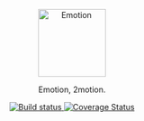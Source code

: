 
<p align="center">
  <a href="https://github.com/2motion" target="blank"><img src="https://avatars0.githubusercontent.com/u/54016194" width="120" alt="Emotion" /></a>
</p>

<p align="center">
Emotion, 2motion.
</p>

<p align="center">
  <a href="https://circleci.com/gh/2motion/emotion-be">
    <img src="https://circleci.com/gh/2motion/emotion-be.svg?style=svg" alt="Build status"/>
  </a>
  <a href='https://coveralls.io/github/2motion/emotion-be?branch=master'>
    <img src='https://coveralls.io/repos/github/2motion/emotion-be/badge.svg?branch=master' alt='Coverage Status' />
  </a>
</p>
